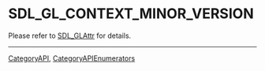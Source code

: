 # SDL_GL_CONTEXT_MINOR_VERSION

Please refer to [SDL_GLAttr](SDL_GLAttr) for details.

----
[CategoryAPI](CategoryAPI), [CategoryAPIEnumerators](CategoryAPIEnumerators)

